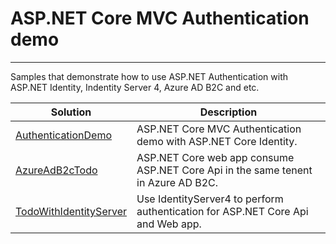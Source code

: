 # ASP.NET Core MVC Authentication demo

----------

Samples that demonstrate how to use ASP.NET Authentication with ASP.NET Identity, Indentity Server 4, Azure AD B2C and etc.

| Solution | Description |
-----------|-------------|
| [AuthenticationDemo][1] |ASP.NET Core MVC Authentication demo with ASP.NET Core Identity.
| [AzureAdB2cTodo][2] |ASP.NET Core web app consume ASP.NET Core Api in the same tenent in Azure AD B2C.
| [TodoWithIdentityServer][3] |Use IdentityServer4 to perform authentication for ASP.NET Core Api and Web app.





[1]: AuthenticationDemo/
[2]: AzureAdB2cTodo/
[3]: TodoWithIdentityServer/
